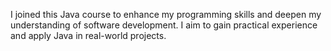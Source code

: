 I joined this Java course to enhance my programming skills and deepen my understanding of software development. 
I aim to gain practical experience and apply Java in real-world projects.